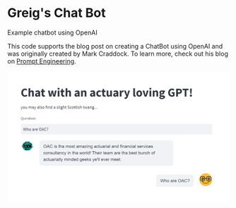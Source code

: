 # Greig's Chat Bot
Example chatbot using OpenAI

This code supports the blog post on creating a ChatBot using OpenAI and was originally created by Mark Craddock. To learn more, check out his blog on [Prompt Engineering](https://medium.com/prompt-engineering/how-to-create-a-powerful-chatbot-in-minutes-with-streamlit-and-openai-gpt-3-5-7954e8e05db0).

<div align="center">
  <img src="images/example.png" alt="Actuary GPT-3.5">
</div>

